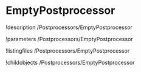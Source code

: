 <!-- MOOSE Documentation Stub: Remove this when content is added. -->

# EmptyPostprocessor
!description /Postprocessors/EmptyPostprocessor

!parameters /Postprocessors/EmptyPostprocessor

!listingfiles /Postprocessors/EmptyPostprocessor

!childobjects /Postprocessors/EmptyPostprocessor
